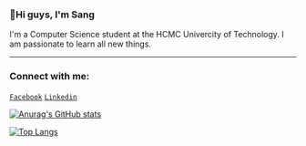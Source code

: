 ### 👼Hi guys, I'm Sang

I'm a Computer Science student at the HCMC Univercity of Technology. I am passionate to learn all new things.

---
### Connect with me:

[`Facebook`](https://www.facebook.com/sang.kakashi.7/) [`Linkedin`](https://www.linkedin.com/in/sangndsteve/)

[![Anurag's GitHub stats](https://github-readme-stats.vercel.app/api?username=SANGNGUYEN24&count_private=true&show_icons=true)](https://github.com/anuraghazra/github-readme-stats&count_private=true)

[![Top Langs](https://github-readme-stats.vercel.app/api/top-langs/?username=SANGNGUYEN24&layout=compact&theme=radical)](https://github.com/anuraghazra/github-readme-stats)


